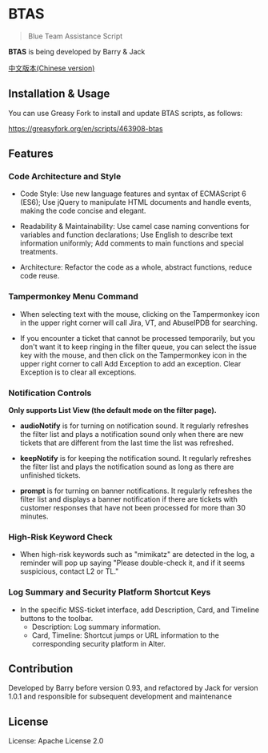 # BTAS

> Blue Team Assistance Script

**BTAS** is being developed by Barry & Jack

[中文版本(Chinese version)](README.zh-cn.md)


## Installation & Usage

You can use Greasy Fork to install and update BTAS scripts, as follows:

https://greasyfork.org/en/scripts/463908-btas


## Features

### Code Architecture and Style
- Code Style: Use new language features and syntax of ECMAScript 6 (ES6); Use jQuery to manipulate HTML documents and handle events, making the code concise and elegant.

- Readability & Maintainability: Use camel case naming conventions for variables and function declarations; Use English to describe text information uniformly; Add comments to main functions and special treatments.

- Architecture: Refactor the code as a whole, abstract functions, reduce code reuse.

### Tampermonkey Menu Command
- When selecting text with the mouse, clicking on the Tampermonkey icon in the upper right corner will call Jira, VT, and AbuseIPDB for searching.

- If you encounter a ticket that cannot be processed temporarily, but you don't want it to keep ringing in the filter queue, you can select the issue key with the mouse, and then click on the Tampermonkey icon in the upper right corner to call Add Exception to add an exception. Clear Exception is to clear all exceptions.

### Notification Controls
**Only supports List View (the default mode on the filter page).**
- **audioNotify** is for turning on notification sound. It regularly refreshes the filter list and plays a notification sound only when there are new tickets that are different from the last time the list was refreshed.

- **keepNotify** is for keeping the notification sound. It regularly refreshes the filter list and plays the notification sound as long as there are unfinished tickets.

- **prompt** is for turning on banner notifications. It regularly refreshes the filter list and displays a banner notification if there are tickets with customer responses that have not been processed for more than 30 minutes.

### High-Risk Keyword Check
- When high-risk keywords such as "mimikatz" are detected in the log, a reminder will pop up saying "Please double-check it, and if it seems suspicious, contact L2 or TL."


### Log Summary and Security Platform Shortcut Keys
- In the specific MSS-ticket interface, add Description, Card, and Timeline buttons to the toolbar.
    - Description: Log summary information.
    - Card, Timeline: Shortcut jumps or URL information to the corresponding security platform in Alter.


## Contribution
Developed by Barry before version 0.93, and refactored by Jack for version 1.0.1 and responsible for subsequent development and maintenance


## License
License: Apache License 2.0
